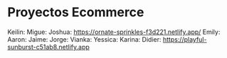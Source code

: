 # Proyectos Ecommerce

Keilin: 
Migue: 
Joshua: https://ornate-sprinkles-f3d221.netlify.app/
Emily:
Aaron:
Jaime:
Jorge:
Vianka:
Yessica:
Karina: 
Didier: https://playful-sunburst-c51ab8.netlify.app
